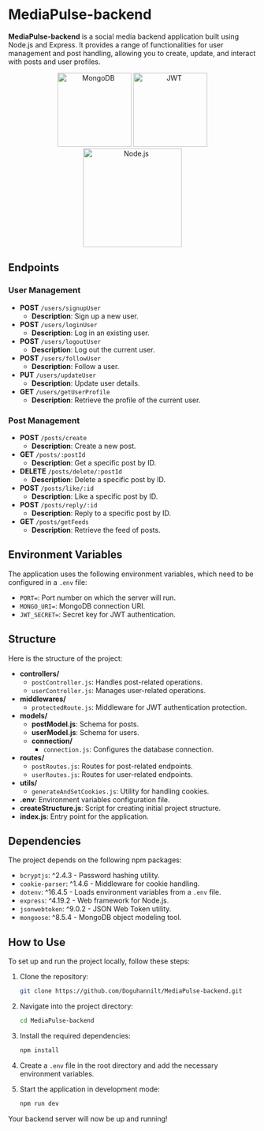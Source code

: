 
# MediaPulse-backend

**MediaPulse-backend** is a social media backend application built using Node.js and Express. It provides a range of functionalities for user management and post handling, allowing you to create, update, and interact with posts and user profiles.

<p align="center">
  <img src="https://github.com/mongodb-js/leaf/blob/master/dist/mongodb-leaf_128x128.png" alt="MongoDB" width="150"/>
  <img src="https://cdn.jsdelivr.net/npm/simple-icons@v8/icons/jsonwebtokens.svg" alt="JWT" width="150"/>
  <img src="https://nodejs.org/static/images/logo.svg" alt="Node.js" width="200"/>
</p>

## Endpoints

### User Management

- **POST** `/users/signupUser`
  - **Description**: Sign up a new user.
- **POST** `/users/loginUser`
  - **Description**: Log in an existing user.
- **POST** `/users/logoutUser`
  - **Description**: Log out the current user.
- **POST** `/users/followUser`
  - **Description**: Follow a user.
- **PUT** `/users/updateUser`
  - **Description**: Update user details.
- **GET** `/users/getUserProfile`
  - **Description**: Retrieve the profile of the current user.

### Post Management

- **POST** `/posts/create`
  - **Description**: Create a new post.
- **GET** `/posts/:postId`
  - **Description**: Get a specific post by ID.
- **DELETE** `/posts/delete/:postId`
  - **Description**: Delete a specific post by ID.
- **POST** `/posts/like/:id`
  - **Description**: Like a specific post by ID.
- **POST** `/posts/reply/:id`
  - **Description**: Reply to a specific post by ID.
- **GET** `/posts/getFeeds`
  - **Description**: Retrieve the feed of posts.

## Environment Variables

The application uses the following environment variables, which need to be configured in a `.env` file:

- `PORT=`: Port number on which the server will run.
- `MONGO_URI=`: MongoDB connection URI.
- `JWT_SECRET=`: Secret key for JWT authentication.

## Structure

Here is the structure of the project:

- **controllers/**
  - `postController.js`: Handles post-related operations.
  - `userController.js`: Manages user-related operations.
- **middlewares/**
  - `protectedRoute.js`: Middleware for JWT authentication protection.
- **models/**
  - **postModel.js**: Schema for posts.
  - **userModel.js**: Schema for users.
  - **connection/**
    - `connection.js`: Configures the database connection.
- **routes/**
  - `postRoutes.js`: Routes for post-related endpoints.
  - `userRoutes.js`: Routes for user-related endpoints.
- **utils/**
  - `generateAndSetCookies.js`: Utility for handling cookies.
- **.env**: Environment variables configuration file.
- **createStructure.js**: Script for creating initial project structure.
- **index.js**: Entry point for the application.

## Dependencies

The project depends on the following npm packages:

- `bcryptjs`: ^2.4.3 - Password hashing utility.
- `cookie-parser`: ^1.4.6 - Middleware for cookie handling.
- `dotenv`: ^16.4.5 - Loads environment variables from a `.env` file.
- `express`: ^4.19.2 - Web framework for Node.js.
- `jsonwebtoken`: ^9.0.2 - JSON Web Token utility.
- `mongoose`: ^8.5.4 - MongoDB object modeling tool.

## How to Use

To set up and run the project locally, follow these steps:

1. Clone the repository:
   ```bash
   git clone https://github.com/Doguhannilt/MediaPulse-backend.git
   ```

2. Navigate into the project directory:
   ```bash
   cd MediaPulse-backend
   ```

3. Install the required dependencies:
   ```bash
   npm install
   ```

4. Create a `.env` file in the root directory and add the necessary environment variables.

5. Start the application in development mode:
   ```bash
   npm run dev
   ```

Your backend server will now be up and running!

